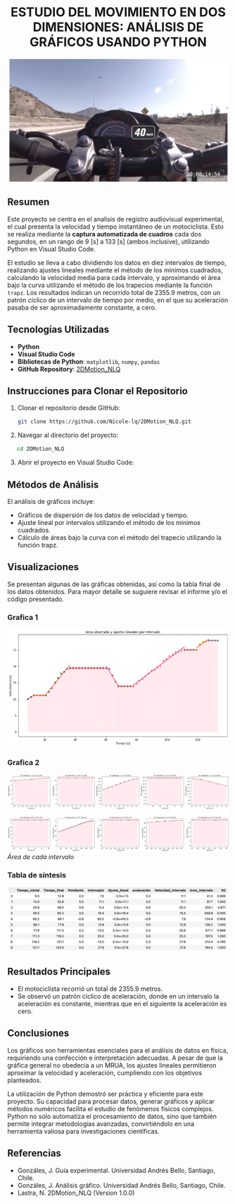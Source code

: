 <div align="center">
  
# ESTUDIO DEL MOVIMIENTO EN DOS DIMENSIONES: ANÁLISIS DE GRÁFICOS USANDO PYTHON
<p>
  <img src="imagenes/video.png" width="600">
</p>

</div>

## Resumen

Este proyecto se centra en el analisis de registro audiovisual experimental, el cual presenta la velocidad y tiempo instantáneo de un motociclista. Esto se realiza mediante la **captura automatizada de cuadros** cada dos segundos, en un rango de 9 [s] a 133 [s] (ambos inclusive), utilizando Python en Visual Studio Code. 

El estudio se lleva a cabo dividiendo los datos en diez intervalos de tiempo, realizando ajustes lineales mediante el método de los mínimos cuadrados, calculando la velocidad media para cada intervalo, y aproximando el área bajo la curva utilizando el método de los trapecios mediante la función `trapz`. Los resultados indican un recorrido total de 2355.9 metros, con un patrón cíclico de un intervalo de tiempo por medio, en el que su aceleración pasaba de ser aproximadamente constante, a cero.

## Tecnologías Utilizadas

- **Python**
- **Visual Studio Code**
- **Bibliotecas de Python**: `matplotlib`, `numpy`, `pandas`
- **GitHub Repository**: [2DMotion_NLQ](https://github.com/Nicole-lq/2DMotion_NLQ)

## Instrucciones para Clonar el Repositorio

1. Clonar el repositorio desde GitHub:

   ```bash
   git clone https://github.com/Nicole-lq/2DMotion_NLQ.git

   ```
2. Navegar al directorio del proyecto:

```bash
   cd 2DMotion_NLQ

   ```
3. Abrir el proyecto en Visual Studio Code:

## Métodos de Análisis

El análisis de gráficos incluye:

* Gráficos de dispersión de los datos de velocidad y tiempo.
* Ajuste lineal por intervalos utilizando el método de los mínimos cuadrados.
* Cálculo de áreas bajo la curva con el método del trapecio utilizando la función trapz.

## Visualizaciones

Se presentan algunas de las gráficas obtenidas, así como la tabla final de los datos obtenidos. Para mayor detalle se suguiere revisar el informe y/o el código presentado.

### Grafica 1
![Regresiones Lineales por tramo y área total](imagenes/grafico1.png)

### Grafica 2
![Áreas por intervalo](imagenes/grafico2.png)
*Área de cada intervalo*

### Tabla de síntesis
![Tabla de final](imagenes/TablaFinal.png)


## Resultados Principales

* El motociclista recorrió un total de 2355.9 metros.
* Se observó un patrón cíclico de aceleración, donde en un intervalo la aceleración es constante, mientras que en el siguiente la aceleración es cero.

## Conclusiones

Los gráficos son herramientas esenciales para el análisis de datos en física, requiriendo una confección e interpretación adecuadas. A pesar de que la gráfica general no obedecía a un MRUA, los ajustes lineales permitieron aproximar la velocidad y aceleración, cumpliendo con los objetivos planteados.

La utilización de Python demostró ser práctica y eficiente para este proyecto. Su capacidad para procesar datos, generar gráficos y aplicar métodos numéricos facilita el estudio de fenómenos físicos complejos. Python no solo automatiza el procesamiento de datos, sino que también permite integrar metodologías avanzadas, convirtiéndolo en una herramienta valiosa para investigaciones científicas.

## Referencias

* Gonzáles, J. Guía experimental. Universidad Andrés Bello, Santiago, Chile.
* Gonzáles, J. Análisis gráfico. Universidad Andrés Bello, Santiago, Chile.
* Lastra, N. 2DMotion_NLQ (Version 1.0.0)
